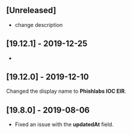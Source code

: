 ## [Unreleased]
- change description

## [19.12.1] - 2019-12-25
-

## [19.12.0] - 2019-12-10
Changed the display name to **Phishlabs IOC EIR**.

## [19.8.0] - 2019-08-06
  - Fixed an issue with the **updatedAt** field.
